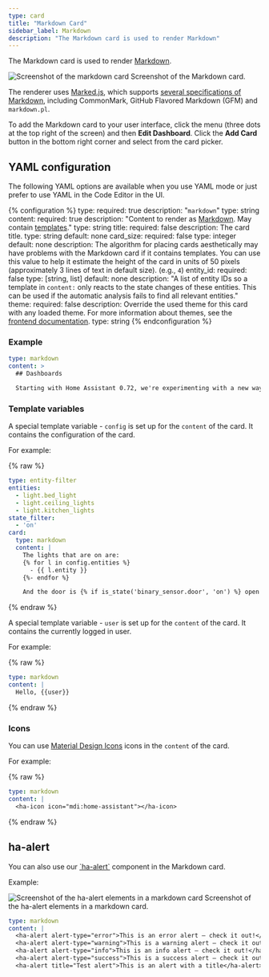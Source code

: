 ```yaml
---
type: card
title: "Markdown Card"
sidebar_label: Markdown
description: "The Markdown card is used to render Markdown"
---
```


The Markdown card is used to render [Markdown](https://commonmark.org/help/).

<p class='img'>
<img src='/images/dashboards/markdown.png' alt='Screenshot of the markdown card'>
Screenshot of the Markdown card.
</p>

The renderer uses [Marked.js](https://marked.js.org), which supports [several specifications of Markdown](https://marked.js.org/#specifications), including CommonMark, GitHub Flavored Markdown (GFM) and `markdown.pl`.

To add the Markdown card to your user interface, click the menu (three dots at the top right of the screen) and then **Edit Dashboard**. Click the **Add Card** button in the bottom right corner and select from the card picker.

## YAML configuration

The following YAML options are available when you use YAML mode or just prefer to use YAML in the Code Editor in the UI.

{% configuration %}
type:
  required: true
  description: "`markdown`"
  type: string
content:
  required: true
  description: "Content to render as [Markdown](https://commonmark.org/help/). May contain [templates](/docs/configuration/templating/)."
  type: string
title:
  required: false
  description: The card title.
  type: string
  default: none
card_size:
  required: false
  type: integer
  default: none
  description: The algorithm for placing cards aesthetically may have problems with the Markdown card if it contains templates. You can use this value to help it estimate the height of the card in units of 50 pixels (approximately 3 lines of text in default size). (e.g., `4`)
entity_id:
  required: false
  type: [string, list]
  default: none
  description: "A list of entity IDs so a template in `content:` only reacts to the state changes of these entities. This can be used if the automatic analysis fails to find all relevant entities."
theme:
  required: false
  description: Override the used theme for this card with any loaded theme. For more information about themes, see the [frontend documentation](/integrations/frontend/).
  type: string
{% endconfiguration %}

### Example

```yaml
type: markdown
content: >
  ## Dashboards

  Starting with Home Assistant 0.72, we're experimenting with a new way of defining your interface.
```

### Template variables

A special template variable - `config` is set up for the `content` of the card. It contains the configuration of the card.

For example:

{% raw %}

```yaml
type: entity-filter
entities:
  - light.bed_light
  - light.ceiling_lights
  - light.kitchen_lights
state_filter:
  - 'on'
card:
  type: markdown
  content: |
    The lights that are on are:
    {% for l in config.entities %}
      - {{ l.entity }}
    {%- endfor %}

    And the door is {% if is_state('binary_sensor.door', 'on') %} open {% else %} closed {% endif %}.
```

{% endraw %}

A special template variable - `user` is set up for the `content` of the card. It contains the currently logged in user.

For example:

{% raw %}

```yaml
type: markdown
content: |
  Hello, {{user}}
```

{% endraw %}

### Icons

You can use [Material Design Icons](https://pictogrammers.com/library/mdi/) icons in the `content` of the card.

For example:

{% raw %}

```yaml
type: markdown
content: |
  <ha-icon icon="mdi:home-assistant"></ha-icon>
```

{% endraw %}


## ha-alert

You can also use our [\`ha-alert\`](https://design.home-assistant.io/#components/ha-alert) component in the Markdown card.

Example:

<p class='img'>
<img src='/images/dashboards/markdown_ha-alert.png' alt='Screenshot of the ha-alert elements in a markdown card'>
Screenshot of the ha-alert elements in a markdown card.
</p>

```yaml
type: markdown
content: |
  <ha-alert alert-type="error">This is an error alert — check it out!</ha-alert>
  <ha-alert alert-type="warning">This is a warning alert — check it out!</ha-alert>
  <ha-alert alert-type="info">This is an info alert — check it out!</ha-alert>
  <ha-alert alert-type="success">This is a success alert — check it out!</ha-alert>
  <ha-alert title="Test alert">This is an alert with a title</ha-alert>
```
